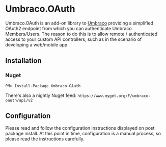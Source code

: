 # Umbraco.OAuth
Umbraco.OAuth is an add-on library to [Umbraco](https://github.com/umbraco/umbraco-cms) providing a simplified OAuth2 endpoint from which you can authenticate Umbraco Members/Users. The reason to do this is to allow remote / authenticated access to your custom API controllers, such as in the scenario of developing a web/mobile app.

## Installation

### Nuget

    PM> Install-Package Umbraco.OAuth

There's also a nightly Nuget feed: `https://www.myget.org/F/umbraco-oauth/api/v2`

## Configuration

Please read and follow the configuration instructions displayed on post package install. At this point in time, configuration is a manual process, so please read the instructions carefully.

